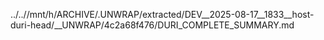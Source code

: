 ../..//mnt/h/ARCHIVE/.UNWRAP/extracted/DEV__2025-08-17__1833__host-duri-head/__UNWRAP/4c2a68f476/DURI_COMPLETE_SUMMARY.md